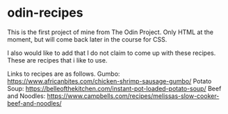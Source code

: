 # odin-recipes

This is the first project of mine from The Odin Project. Only HTML at the moment, but will come back later in the course for CSS.

I also would like to add that I do not claim to come up with these recipes. These are recipes that i like to use.

Links to recipes are as follows.
Gumbo: https://www.africanbites.com/chicken-shrimp-sausage-gumbo/
Potato Soup: https://belleofthekitchen.com/instant-pot-loaded-potato-soup/
Beef and Noodles: https://www.campbells.com/recipes/melissas-slow-cooker-beef-and-noodles/